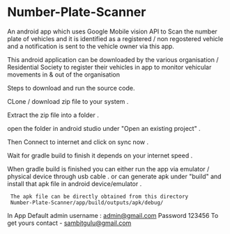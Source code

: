# Number-Plate-Scanner
An android app which uses Google Mobile vision API to Scan the number plate of vehicles and  it is identified as a registered / non regostered vehicle and a notification is sent to the vehicle owner via this app.


This android application can be downloaded by the various organisation / Residential Society to register their vehicles in app to monitor vehicular movements in & out of the organisation



Steps to download and run the source code.

CLone / download zip file to your system .

Extract the zip file into a folder .

open the folder in android studio under "Open an existing project" .

Then Connect to internet and click on sync now .

Wait for gradle build to finish it depends on your internet speed .



When gradle build is finished you can either run the app via emulator / physical device through usb cable .
or can generate apk under "build" and install that apk file in android device/emulator .


                                                                                        
                                                                                      
     The apk file can be directly obtained from this directory
     Number-Plate-Scanner/app/build/outputs/apk/debug/

   In App
   Default admin username : admin@gmail.com
   Password 123456
   To get yours contact - sambitgulu@gmail.com
